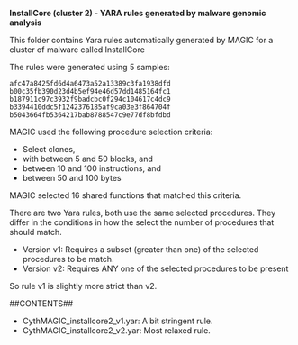 **InstallCore (cluster 2) - YARA rules generated by malware genomic analysis**

This folder contains Yara rules automatically generated by MAGIC for a cluster of malware called InstallCore

The rules were generated using 5 samples:

    afc47a8425fd6d4a6473a52a13389c3fa1938dfd
    b00c35fb390d23d4b5ef94e46d57dd1485164fc1
    b187911c97c3932f9badcbc0f294c104617c4dc9
    b3394410ddc5f1242376185af9ca03e3f864704f
    b5043664fb5364217bab8788547c9e77df8bfdbd

MAGIC used the following procedure selection criteria:

   - Select clones,
   - with between 5 and 50 blocks, and
   - between 10 and 100 instructions, and
   - between 50 and 100 bytes

MAGIC selected 16 shared functions that matched this criteria.

There are two Yara rules, both use the same selected procedures. They differ in the conditions in how the select the number of procedures that should match.
   - Version v1: Requires a subset (greater than one) of the  selected procedures to be match.
   - Version v2: Requires ANY one of the selected procedures to be present

So rule v1 is slightly more strict than v2. 

##CONTENTS##

   - CythMAGIC_installcore2_v1.yar: A bit stringent rule. 
   - CythMAGIC_installcore2_v2.yar: Most relaxed rule.
   


